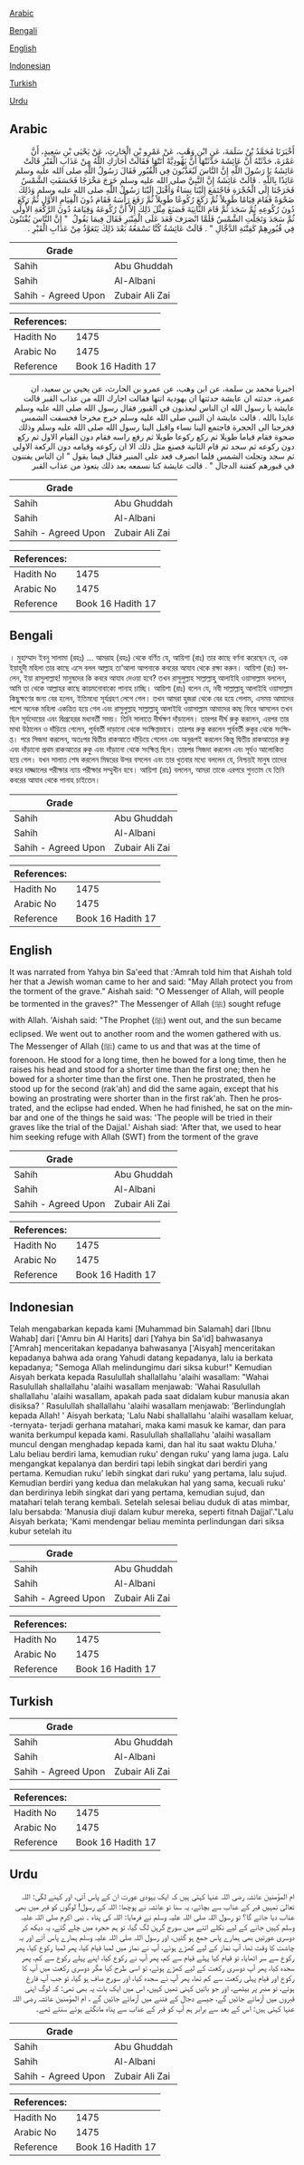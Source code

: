 [Arabic](#arabic)

[Bengali](#bengali)

[English](#english)

[Indonesian](#indonesian)

[Turkish](#turkish)

[Urdu](#urdu)

## Arabic


<div dir="rtl" lang="ar" style={{fontSize:'larger',backgroundColor:'#f8f9fa',padding:20}}>
أَخْبَرَنَا مُحَمَّدُ بْنُ سَلَمَةَ، عَنِ ابْنِ وَهْبٍ، عَنْ عَمْرِو بْنِ الْحَارِثِ، عَنْ يَحْيَى بْنِ سَعِيدٍ، أَنَّ عَمْرَةَ، حَدَّثَتْهُ أَنَّ عَائِشَةَ حَدَّثَتْهَا أَنَّ يَهُودِيَّةً أَتَتْهَا فَقَالَتْ أَجَارَكِ اللَّهُ مِنْ عَذَابِ الْقَبْرِ قَالَتْ عَائِشَةُ يَا رَسُولَ اللَّهِ إِنَّ النَّاسَ لَيُعَذَّبُونَ فِي الْقُبُورِ فَقَالَ رَسُولُ اللَّهِ صلى الله عليه وسلم عَائِذًا بِاللَّهِ ‏‏.‏‏ قَالَتْ عَائِشَةُ إِنَّ النَّبِيَّ صلى الله عليه وسلم خَرَجَ مَخْرَجًا فَخَسَفَتِ الشَّمْسُ فَخَرَجْنَا إِلَى الْحُجْرَةِ فَاجْتَمَعَ إِلَيْنَا نِسَاءٌ وَأَقْبَلَ إِلَيْنَا رَسُولُ اللَّهِ صلى الله عليه وسلم وَذَلِكَ ضَحْوَةً فَقَامَ قِيَامًا طَوِيلاً ثُمَّ رَكَعَ رُكُوعًا طَوِيلاً ثُمَّ رَفَعَ رَأْسَهُ فَقَامَ دُونَ الْقِيَامِ الأَوَّلِ ثُمَّ رَكَعَ دُونَ رُكُوعِهِ ثُمَّ سَجَدَ ثُمَّ قَامَ الثَّانِيَةَ فَصَنَعَ مِثْلَ ذَلِكَ إِلاَّ أَنَّ رُكُوعَهُ وَقِيَامَهُ دُونَ الرَّكْعَةِ الأُولَى ثُمَّ سَجَدَ وَتَجَلَّتِ الشَّمْسُ فَلَمَّا انْصَرَفَ قَعَدَ عَلَى الْمِنْبَرِ فَقَالَ فِيمَا يَقُولُ ‏‏ "‏‏ إِنَّ النَّاسَ يُفْتَنُونَ فِي قُبُورِهِمْ كَفِتْنَةِ الدَّجَّالِ ‏‏"‏‏ ‏‏.‏‏ قَالَتْ عَائِشَةُ كُنَّا نَسْمَعُهُ بَعْدَ ذَلِكَ يَتَعَوَّذُ مِنْ عَذَابِ الْقَبْرِ ‏‏.‏‏
</div>
<div style={{backgroundColor:'#f8f9fa',padding:20, marginBottom: 10}}><table> <thead> <tr> <th>Grade</th> <th></th> </tr> </thead> <tbody> <tr><td>Sahih</td><td>Abu Ghuddah</td></tr><tr><td>Sahih</td><td>Al-Albani</td></tr><tr><td>Sahih - Agreed Upon</td><td>Zubair Ali Zai</td></tr></tbody></table><table> <thead> <tr> <th>References:</th> <th></th> </tr> </thead> <tbody><tr><td>Hadith No</td><td>1475</td></tr><tr><td>Arabic No</td><td>1475</td></tr><tr><td>Reference</td><td>Book 16 Hadith 17</td></tr></tbody></table></div>


<div dir="rtl" lang="ar" style={{fontSize:'larger',backgroundColor:'#f8f9fa',padding:20}}>
اخبرنا محمد بن سلمة، عن ابن وهب، عن عمرو بن الحارث، عن يحيى بن سعيد، ان عمرة، حدثته ان عايشة حدثتها ان يهودية اتتها فقالت اجارك الله من عذاب القبر قالت عايشة يا رسول الله ان الناس ليعذبون في القبور فقال رسول الله صلى الله عليه وسلم عايذا بالله . قالت عايشة ان النبي صلى الله عليه وسلم خرج مخرجا فخسفت الشمس فخرجنا الى الحجرة فاجتمع الينا نساء واقبل الينا رسول الله صلى الله عليه وسلم وذلك ضحوة فقام قياما طويلا ثم ركع ركوعا طويلا ثم رفع راسه فقام دون القيام الاول ثم ركع دون ركوعه ثم سجد ثم قام الثانية فصنع مثل ذلك الا ان ركوعه وقيامه دون الركعة الاولى ثم سجد وتجلت الشمس فلما انصرف قعد على المنبر فقال فيما يقول " ان الناس يفتنون في قبورهم كفتنة الدجال " . قالت عايشة كنا نسمعه بعد ذلك يتعوذ من عذاب القبر
</div>
<div style={{backgroundColor:'#f8f9fa',padding:20, marginBottom: 10}}><table> <thead> <tr> <th>Grade</th> <th></th> </tr> </thead> <tbody> <tr><td>Sahih</td><td>Abu Ghuddah</td></tr><tr><td>Sahih</td><td>Al-Albani</td></tr><tr><td>Sahih - Agreed Upon</td><td>Zubair Ali Zai</td></tr></tbody></table><table> <thead> <tr> <th>References:</th> <th></th> </tr> </thead> <tbody><tr><td>Hadith No</td><td>1475</td></tr><tr><td>Arabic No</td><td>1475</td></tr><tr><td>Reference</td><td>Book 16 Hadith 17</td></tr></tbody></table></div>

## Bengali


<div dir="ltr" lang="bn" style={{fontSize:'larger',backgroundColor:'#f8f9fa',padding:20}}>
। মুহাম্মাদ ইবনু সালামা (রহঃ) ... আমরাহ (রহঃ) থেকে বর্ণিত যে, আয়িশা (রাঃ) তার কাছে বর্ণনা করেছেন যে, এক ইয়াহুদী মহিলা তার কাছে এসে বলল আল্লাহ তা’আলা আপনাকে কবরের আযাব থেকে রক্ষা করুন। আয়িশা (রাঃ) বললেন, ইয়া রাসুলাল্লাহ! মানুষদের কি কবরে আযাব দেওয়া হবে? তখন রাসুলুল্লাহ সাল্লাল্লাহু আলাইহি ওয়াসাল্লাম বললেন, আমি তা থেকে আল্লাহর কাছে কায়মনোবাক্যে পানাহ চাচ্ছি। আয়িশা (রাঃ) বলেন যে, নবী সাল্লাল্লাহু আলাইহি ওয়াসাল্লাম কিছুক্ষণের জন্য বের হলেন, ইতিমধ্যে সূর্যগ্রহণ লেগে গেল। তখন আমরা হুজরা থেকে বের হয়ে গেলাম, এসময় আমাদের পাশে অনেক মহিলা একত্রিত হয়ে গেল এবং রাসুলুল্লাহ সাল্লাল্লাহু আলাইহি ওয়াসাল্লাম আমাদের কাছ ফিরে আসলেন তখন ছিল সূর্যদোয়ের এবং দ্বিপ্রহেরর মধ্যবর্তী সময়। তিনি সালাতে দীর্ঘক্ষণ দাঁড়ালেন। তারপর দীর্ঘ রুকু করলেন, এরপর তার মাথা উঠালেন ও দাঁড়িয়ে গেলেন, পূর্ববর্তী দাড়ানো থেকে সংক্ষিপ্তভাবে। তারপর রুকু করলেন পূর্ববর্তী রুকুর থেকে সংক্ষিপ্ত। পরে সিজদা করলেন, অতঃপর দ্বিতীয় রাকআতে দাঁড়িয়ে গেলেন এবং অনুরূপই করলেন কিন্তু দ্বিতীয় রাকআতের রুকু এবং দাঁড়ানো প্রথম রাকআতের রুকু এবং দাঁড়ানো থেকে সংক্ষিপ্ত ছিল। তারপর সিজদা করলেন এবং সূর্যও আলোকিত হয়ে গেল। যখন সালাত শেষ করলেন মিম্বরের উপর বসলেন এবং তার খুতবার মধ্যে বললেন যে, নিশ্চয়ই মানুষ তাদের কবরে দাজ্জালের পরীক্ষার ন্যায় পরীক্ষার সম্মুখীন হবে। আয়িশা (রাঃ) বললেন, আমরা তাকে এরপরে শুনতাম যে তিনি কবরের আযাব থেকে পানাহ চাইতেন।
</div>
<div style={{backgroundColor:'#f8f9fa',padding:20, marginBottom: 10}}><table> <thead> <tr> <th>Grade</th> <th></th> </tr> </thead> <tbody> <tr><td>Sahih</td><td>Abu Ghuddah</td></tr><tr><td>Sahih</td><td>Al-Albani</td></tr><tr><td>Sahih - Agreed Upon</td><td>Zubair Ali Zai</td></tr></tbody></table><table> <thead> <tr> <th>References:</th> <th></th> </tr> </thead> <tbody><tr><td>Hadith No</td><td>1475</td></tr><tr><td>Arabic No</td><td>1475</td></tr><tr><td>Reference</td><td>Book 16 Hadith 17</td></tr></tbody></table></div>

## English


<div dir="ltr" lang="en" style={{fontSize:'larger',backgroundColor:'#f8f9fa',padding:20}}>
It was narrated from Yahya bin Sa'eed that :'Amrah told him that Aishah told her that a Jewish woman came to her and said: "May Allah protect you from the torment of the grave." Aishah said: "O Messenger of Allah, will people be tormented in the graves?" The Messenger of Allah (ﷺ) sought refuge with Allah. 'Aishah said: "The Prophet (ﷺ) went out, and the sun became eclipsed. We went out to another room and the women gathered with us. The Messenger of Allah (ﷺ) came to us and that was at the time of forenoon. He stood for a long time, then he bowed for a long time, then he raises his head and stood for a shorter time than the first one; then he bowed for a shorter time than the first one. Then he prostrated, then he stood up for the second (rak'ah) and did the same again, except that his bowing an prostrating were shorter than in the first rak'ah. Then he prostrated, and the eclipse had ended. When he had finished, he sat on the minbar and one of the things he said was: 'The people will be tried in their graves like the trial of the Dajjal.' Aishah siad: 'After that, we used to hear him seeking refuge with Allah (SWT) from the torment of the grave
</div>
<div style={{backgroundColor:'#f8f9fa',padding:20, marginBottom: 10}}><table> <thead> <tr> <th>Grade</th> <th></th> </tr> </thead> <tbody> <tr><td>Sahih</td><td>Abu Ghuddah</td></tr><tr><td>Sahih</td><td>Al-Albani</td></tr><tr><td>Sahih - Agreed Upon</td><td>Zubair Ali Zai</td></tr></tbody></table><table> <thead> <tr> <th>References:</th> <th></th> </tr> </thead> <tbody><tr><td>Hadith No</td><td>1475</td></tr><tr><td>Arabic No</td><td>1475</td></tr><tr><td>Reference</td><td>Book 16 Hadith 17</td></tr></tbody></table></div>

## Indonesian


<div dir="ltr" lang="id" style={{fontSize:'larger',backgroundColor:'#f8f9fa',padding:20}}>
Telah mengabarkan kepada kami [Muhammad bin Salamah] dari [Ibnu Wahab] dari ['Amru bin Al Harits] dari [Yahya bin Sa'id] bahwasanya ['Amrah] menceritakan kepadanya bahwasanya ['Aisyah] menceritakan kepadanya bahwa ada orang Yahudi datang kepadanya, lalu ia berkata kepadanya; "Semoga Allah melindungimu dari siksa kubur!" Kemudian Aisyah berkata kepada Rasulullah shallallahu 'alaihi wasallam: "Wahai Rasulullah shallallahu 'alaihi wasallam menjawab: 'Wahai Rasulullah shallallahu 'alaihi wasallam, apakah pada saat didalam kubur manusia akan disiksa? ' Rasulullah shallallahu 'alaihi wasallam menjawab: 'Berlindunglah kepada Allah! ' Aisyah berkata; 'Lalu Nabi shallallahu 'alaihi wasallam keluar, -ternyata- terjadi gerhana matahari, maka kami masuk ke kamar, dan para wanita berkumpul kepada kami. Rasulullah shallallahu 'alaihi wasallam muncul dengan menghadap kepada kami, dan hal itu saat waktu Dluha.' Lalu beliau berdiri lama, kemudian ruku' dengan ruku' yang lama juga. Lalu mengangkat kepalanya dan berdiri tapi lebih singkat dari berdiri yang pertama. Kemudian ruku' lebih singkat dari ruku' yang pertama, lalu sujud. Kemudian berdiri yang kedua dan melakukan hal yang sama, kecuali ruku' dan berdirinya lebih singkat dari yang pertama, kemudian sujud, dan matahari telah terang kembali. Setelah selesai beliau duduk di atas mimbar, lalu bersabda: 'Manusia diuji dalam kubur mereka, seperti fitnah Dajjal'."Lalu Aisyah berkata; 'Kami mendengar beliau meminta perlindungan dari siksa kubur setelah itu
</div>
<div style={{backgroundColor:'#f8f9fa',padding:20, marginBottom: 10}}><table> <thead> <tr> <th>Grade</th> <th></th> </tr> </thead> <tbody> <tr><td>Sahih</td><td>Abu Ghuddah</td></tr><tr><td>Sahih</td><td>Al-Albani</td></tr><tr><td>Sahih - Agreed Upon</td><td>Zubair Ali Zai</td></tr></tbody></table><table> <thead> <tr> <th>References:</th> <th></th> </tr> </thead> <tbody><tr><td>Hadith No</td><td>1475</td></tr><tr><td>Arabic No</td><td>1475</td></tr><tr><td>Reference</td><td>Book 16 Hadith 17</td></tr></tbody></table></div>

## Turkish


<div dir="ltr" lang="tr" style={{fontSize:'larger',backgroundColor:'#f8f9fa',padding:20}}>

</div>
<div style={{backgroundColor:'#f8f9fa',padding:20, marginBottom: 10}}><table> <thead> <tr> <th>Grade</th> <th></th> </tr> </thead> <tbody> <tr><td>Sahih</td><td>Abu Ghuddah</td></tr><tr><td>Sahih</td><td>Al-Albani</td></tr><tr><td>Sahih - Agreed Upon</td><td>Zubair Ali Zai</td></tr></tbody></table><table> <thead> <tr> <th>References:</th> <th></th> </tr> </thead> <tbody><tr><td>Hadith No</td><td>1475</td></tr><tr><td>Arabic No</td><td>1475</td></tr><tr><td>Reference</td><td>Book 16 Hadith 17</td></tr></tbody></table></div>

## Urdu


<div dir="rtl" lang="ur" style={{fontSize:'larger',backgroundColor:'#f8f9fa',padding:20}}>
ام المؤمنین عائشہ رضی اللہ عنہا کہتی ہیں کہ ایک یہودی عورت ان کے پاس آئی، اور کہنے لگی: اللہ تعالیٰ تمہیں قبر کے عذاب سے بچائے، یہ سنا تو عائشہ نے پوچھا: اللہ کے رسول! لوگوں کو قبر میں بھی عذاب دیا جائے گا؟ تو رسول اللہ صلی اللہ علیہ وسلم نے فرمایا: اللہ کی پناہ ۔ نبی اکرم صلی اللہ علیہ وسلم کہیں جانے کے لیے نکلے اتنے میں سورج گرہن لگ گیا، تو ہم حجرہ میں چلے گئے، یہ دیکھ کر دوسری عورتیں بھی ہمارے پاس جمع ہو گئیں، اور رسول اللہ صلی اللہ علیہ وسلم ہمارے پاس آئے اور یہ چاشت کا وقت تھا، آپ نماز کے لیے کھڑے ہوئے، آپ نے نماز میں لمبا قیام کیا، پھر لمبا رکوع کیا، پھر رکوع سے سر اٹھایا، تو قیام کیا پہلے قیام سے کم، پھر آپ نے رکوع کیا، اپنے پہلے رکوع سے کم، پھر سجدہ کیا، پھر آپ دوسری رکعت کے لیے کھڑے ہوئے، تو اسی طرح کیا مگر دوسری رکعت میں آپ کا رکوع اور قیام پہلی رکعت سے کم تھا، پھر آپ نے سجدہ کیا، اور سورج صاف ہو گیا، تو جب آپ فارغ ہوئے، تو منبر پر بیٹھے، اور جو باتیں کہنی تھیں کہیں، اس میں ایک بات یہ بھی تھی: کہ لوگ اپنی قبروں میں آزمائے جائیں گے، جیسے دجال کے فتنے میں آزمائے جائیں گے ، ام المؤمنین عائشہ رضی اللہ عنہا کہتی ہیں: اس کے بعد سے برابر ہم آپ کو قبر کے عذاب سے پناہ مانگتے ہوئے سنتے تھے۔
</div>
<div style={{backgroundColor:'#f8f9fa',padding:20, marginBottom: 10}}><table> <thead> <tr> <th>Grade</th> <th></th> </tr> </thead> <tbody> <tr><td>Sahih</td><td>Abu Ghuddah</td></tr><tr><td>Sahih</td><td>Al-Albani</td></tr><tr><td>Sahih - Agreed Upon</td><td>Zubair Ali Zai</td></tr></tbody></table><table> <thead> <tr> <th>References:</th> <th></th> </tr> </thead> <tbody><tr><td>Hadith No</td><td>1475</td></tr><tr><td>Arabic No</td><td>1475</td></tr><tr><td>Reference</td><td>Book 16 Hadith 17</td></tr></tbody></table></div>